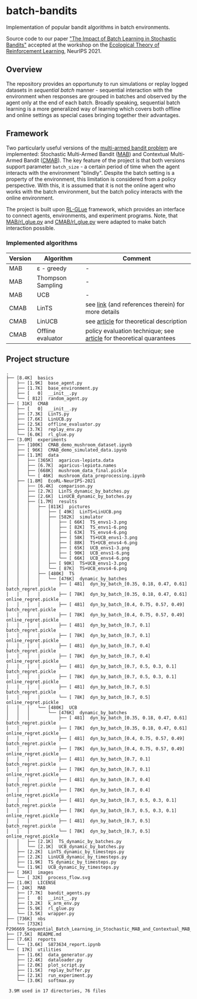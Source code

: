 # batch-bandits
Implementation of popular bandit algorithms in batch environments. 

Source code to our paper ["The Impact of Batch Learning in Stochastic Bandits"](https://arxiv.org/abs/2111.02071) accepted at the workshop on the [Ecological Theory of Reinforcement Learning](https://sites.google.com/view/ecorl2021/home?authuser=0), NeurIPS 2021.

## Overview

The repository provides an opportunuty to run simulations or replay logged datasets in _sequential batch_ manner -  sequential interaction with the environment when responses are grouped in batches and observed by the agent only at the end of each batch. Broadly speaking, sequential batch learning is a more generalized way of learning which covers both offline and online settings as special cases bringing together their advantages.


## Framework

Two particularly useful versions of the [multi-armed bandit problem](https://en.wikipedia.org/wiki/Multi-armed_bandit#Contextual_bandit) are implemented: Stochastic Multi-Armed Bandit ([MAB](MAB)) and Contextual Multi-Armed Bandit ([CMAB](CMAB)).
The key feature of the project is that both versions support parameter `batch_size` - a certain period of time when the agent interacts with the environment "blindly". Despite the batch setting is a property of the environment, this limitation is considered from a policy perspective. With this, it is assumed that it is not the online agent who works with the batch environment, but the batch policy interacts with the online environment.

The project is built upon [RL-GLue](https://sites.google.com/a/rl-community.org/rl-glue/Home?authuser=0) framework, which provides an interface to connect agents, environments, and experiment programs. Note, that [MAB/rl_glue.py](MAB/rl_glue.py) and [CMAB/rl_glue.py](CMAB/rl_glue.py) were adapted to make batch interaction possible.

### Implemented algorithms

Version | Algorithm | Comment
------------ | ------------- | ------------- 
MAB | ε - greedy | -
MAB | Thompson Sampling | -
MAB | UCB | -
CMAB | LinTS | see [link](https://gdmarmerola.github.io/ts-for-contextual-bandits/) (and references therein) for more details
CMAB | LinUCB | see [article](https://arxiv.org/abs/1003.0146) for theoretical description
CMAB | Offline evaluator | policy evaluation technique; see [article](https://arxiv.org/abs/1003.5956) for theoretical quarantees

## Project structure
```
.
├── [8.4K]  basics
│   ├── [1.9K]  base_agent.py
│   ├── [1.7K]  base_environment.py
│   ├── [   0]  __init__.py
│   └── [ 812]  random_agent.py
├── [ 31K]  CMAB
│   ├── [   0]  __init__.py
│   ├── [7.3K]  LinTS.py
│   ├── [7.6K]  LinUCB.py
│   ├── [2.5K]  offline_evaluator.py
│   ├── [3.7K]  replay_env.py
│   └── [6.0K]  rl_glue.py
├── [3.0M]  experiments
│   ├── [100K]  CMAB_demo_mushroom_dataset.ipynb
│   ├── [ 96K]  CMAB_demo_simulated_data.ipynb
│   ├── [1.1M]  data
│   │   ├── [365K]  agaricus-lepiota.data
│   │   ├── [6.7K]  agaricus-lepiota.names
│   │   ├── [668K]  mushroom_data_final.pickle
│   │   └── [ 46K]  mushroom_data_preprocessing.ipynb
│   ├── [1.8M]  EcoRL-NeurIPS-2021
│   │   ├── [6.4K]  comparison.py
│   │   ├── [2.7K]  LinTS_dynamic_by_batches.py
│   │   ├── [2.6K]  LinUCB_dynamic_by_batches.py
│   │   ├── [1.7M]  results
│   │   │   ├── [811K]  pictures
│   │   │   │   ├── [ 49K]  LinTS+LinUCB.png
│   │   │   │   ├── [582K]  simulator
│   │   │   │   │   ├── [ 66K]  TS_envs1-3.png
│   │   │   │   │   ├── [ 82K]  TS_envs1-6.png
│   │   │   │   │   ├── [ 63K]  TS_envs4-6.png
│   │   │   │   │   ├── [ 58K]  TS+UCB_envs1-3.png
│   │   │   │   │   ├── [ 88K]  TS+UCB_envs4-6.png
│   │   │   │   │   ├── [ 65K]  UCB_envs1-3.png
│   │   │   │   │   ├── [ 90K]  UCB_envs1-6.png
│   │   │   │   │   └── [ 66K]  UCB_envs4-6.png
│   │   │   │   ├── [ 90K]  TS+UCB_envs1-3.png
│   │   │   │   └── [ 87K]  TS+UCB_envs4-6.png
│   │   │   ├── [480K]  TS
│   │   │   │   └── [476K]  dynamic_by_batches
│   │   │   │       ├── [ 481]  dyn_by_batch_[0.35, 0.18, 0.47, 0.61] batch_regret.pickle
│   │   │   │       ├── [ 78K]  dyn_by_batch_[0.35, 0.18, 0.47, 0.61] online_regret.pickle
│   │   │   │       ├── [ 481]  dyn_by_batch_[0.4, 0.75, 0.57, 0.49] batch_regret.pickle
│   │   │   │       ├── [ 78K]  dyn_by_batch_[0.4, 0.75, 0.57, 0.49] online_regret.pickle
│   │   │   │       ├── [ 481]  dyn_by_batch_[0.7, 0.1] batch_regret.pickle
│   │   │   │       ├── [ 78K]  dyn_by_batch_[0.7, 0.1] online_regret.pickle
│   │   │   │       ├── [ 481]  dyn_by_batch_[0.7, 0.4] batch_regret.pickle
│   │   │   │       ├── [ 78K]  dyn_by_batch_[0.7, 0.4] online_regret.pickle
│   │   │   │       ├── [ 481]  dyn_by_batch_[0.7, 0.5, 0.3, 0.1] batch_regret.pickle
│   │   │   │       ├── [ 78K]  dyn_by_batch_[0.7, 0.5, 0.3, 0.1] online_regret.pickle
│   │   │   │       ├── [ 481]  dyn_by_batch_[0.7, 0.5] batch_regret.pickle
│   │   │   │       └── [ 78K]  dyn_by_batch_[0.7, 0.5] online_regret.pickle
│   │   │   └── [480K]  UCB
│   │   │       └── [476K]  dynamic_by_batches
│   │   │           ├── [ 481]  dyn_by_batch_[0.35, 0.18, 0.47, 0.61] batch_regret.pickle
│   │   │           ├── [ 78K]  dyn_by_batch_[0.35, 0.18, 0.47, 0.61] online_regret.pickle
│   │   │           ├── [ 481]  dyn_by_batch_[0.4, 0.75, 0.57, 0.49] batch_regret.pickle
│   │   │           ├── [ 78K]  dyn_by_batch_[0.4, 0.75, 0.57, 0.49] online_regret.pickle
│   │   │           ├── [ 481]  dyn_by_batch_[0.7, 0.1] batch_regret.pickle
│   │   │           ├── [ 78K]  dyn_by_batch_[0.7, 0.1] online_regret.pickle
│   │   │           ├── [ 481]  dyn_by_batch_[0.7, 0.4] batch_regret.pickle
│   │   │           ├── [ 78K]  dyn_by_batch_[0.7, 0.4] online_regret.pickle
│   │   │           ├── [ 481]  dyn_by_batch_[0.7, 0.5, 0.3, 0.1] batch_regret.pickle
│   │   │           ├── [ 78K]  dyn_by_batch_[0.7, 0.5, 0.3, 0.1] online_regret.pickle
│   │   │           ├── [ 481]  dyn_by_batch_[0.7, 0.5] batch_regret.pickle
│   │   │           └── [ 78K]  dyn_by_batch_[0.7, 0.5] online_regret.pickle
│   │   ├── [2.1K]  TS_dynamic_by_batches.py
│   │   └── [2.1K]  UCB_dynamic_by_batches.py
│   ├── [2.2K]  LinTS_dynamic_by_timesteps.py
│   ├── [2.2K]  LinUCB_dynamic_by_timesteps.py
│   ├── [1.9K]  TS_dynamic_by_timesteps.py
│   └── [1.9K]  UCB_dynamic_by_timesteps.py
├── [ 36K]  images
│   └── [ 32K]  process_flow.svg
├── [1.0K]  LICENSE
├── [ 24K]  MAB
│   ├── [7.7K]  bandit_agents.py
│   ├── [   0]  __init__.py
│   ├── [3.2K]  k_arm_env.py
│   ├── [5.9K]  rl_glue.py
│   └── [3.5K]  wrapper.py
├── [736K]  nbs
│   └── [732K]  P296669_Sequential_Batch_Learning_in_Stochastic_MAB_and_Contextual_MAB_on_Mushroom_and_Synthetic_data.ipynb
├── [7.5K]  README.md
├── [7.6K]  reports
│   └── [3.6K]  S873634_report.ipynb
└── [ 17K]  utilities
    ├── [1.6K]  data_generator.py
    ├── [2.4K]  dataloader.py
    ├── [2.0K]  plot_script.py
    ├── [1.5K]  replay_buffer.py
    ├── [2.1K]  run_experiment.py
    └── [3.0K]  softmax.py

 3.9M used in 17 directories, 76 files
```